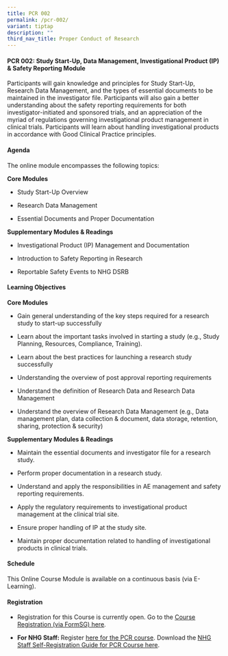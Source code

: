 ```yaml
---
title: PCR 002
permalink: /pcr-002/
variant: tiptap
description: ""
third_nav_title: Proper Conduct of Research
---
```

<h4><strong>PCR 002: Study Start-Up, Data Management, Investigational Product (IP) &amp; Safety Reporting Module</strong></h4>
<p>Participants will gain knowledge and principles for Study Start-Up, Research
Data Management, and the types of essential documents to be maintained
in the investigator file. Participants will also gain a better understanding
about the safety reporting requirements for both investigator-initiated
and sponsored trials, and an appreciation of the myriad of regulations
governing investigational product management in clinical trials. Participants
will learn about handling investigational products in accordance with Good
Clinical Practice principles.</p>
<h4><strong>Agenda</strong></h4>
<p>The online module encompasses the following topics:</p>
<p><strong>Core Modules</strong>
</p>
<ul data-tight="true" class="tight">
<li>
<p>Study Start-Up Overview</p>
</li>
<li>
<p>Research Data Management</p>
</li>
<li>
<p>Essential Documents and Proper Documentation</p>
</li>
</ul>
<p><strong>Supplementary Modules &amp; Readings</strong>
</p>
<ul data-tight="true" class="tight">
<li>
<p>Investigational Product (IP) Management and Documentation</p>
</li>
<li>
<p>Introduction to Safety Reporting in Research</p>
</li>
<li>
<p>Reportable Safety Events to NHG DSRB</p>
</li>
</ul>
<h4><strong>Learning Objectives</strong></h4>
<p><strong>Core Modules</strong>
</p>
<ul data-tight="true" class="tight">
<li>
<p>Gain general understanding of the key steps required for a research study
to start-up successfully</p>
</li>
<li>
<p>Learn about the important tasks involved in starting a study (e.g., Study
Planning, Resources, Compliance, Training).</p>
</li>
<li>
<p>Learn about the best practices for launching a research study successfully</p>
</li>
<li>
<p>Understanding the overview of post approval reporting requirements</p>
</li>
<li>
<p>Understand the definition of Research Data and Research Data Management</p>
</li>
<li>
<p>Understand the overview of Research Data Management (e.g., Data management
plan, data collection &amp; document, data storage, retention, sharing,
protection &amp; security)</p>
</li>
</ul>
<p><strong>Supplementary Modules &amp; Readings</strong>
</p>
<ul data-tight="true" class="tight">
<li>
<p>Maintain the essential documents and investigator file for a research
study.</p>
</li>
<li>
<p>Perform proper documentation in a research study.</p>
</li>
<li>
<p>Understand and apply the responsibilities in AE management and safety
reporting requirements.</p>
</li>
<li>
<p>Apply the regulatory requirements to investigational product management
at the clinical trial site.</p>
</li>
<li>
<p>Ensure proper handling of IP at the study site.</p>
</li>
<li>
<p>Maintain proper documentation related to handling of investigational products
in clinical trials.</p>
</li>
</ul>
<h4><strong>Schedule</strong></h4>
<p>This Online Course Module is available on a continuous basis (via E-Learning).</p>
<h4><strong>Registration</strong></h4>
<ul data-tight="true" class="tight">
<li>
<p>Registration for this Course is currently open. Go to the <a href="https://form.gov.sg/66177cd0a14ba8cd75876ca4" rel="noopener nofollow" target="_blank"><u>Course Registration (via FormSG) here</u></a>.</p>
</li>
<li>
<p><strong>For NHG Staff: </strong>Register <a href="https://elearn.sg/nhg/Login/Login.aspx" rel="noopener nofollow" target="_blank"><u>here for the PCR course</u></a>.
Download the <a href="https://staging.d2xg4pfdtrypjl.amplifyapp.com/files/Training%20Files/PCR%20Course/NHG_Staff_Registration_Guide_for_PCR_Modules_v11_Jun_2024.pdf" rel="noopener noreferrer nofollow" target="_blank"><u>NHG Staff Self-Registration Guide for PCR Course here</u></a>.</p>
</li>
</ul>
<p></p>
<p></p>
<p></p>
<p></p>
<p></p>
<p></p>
<p></p>